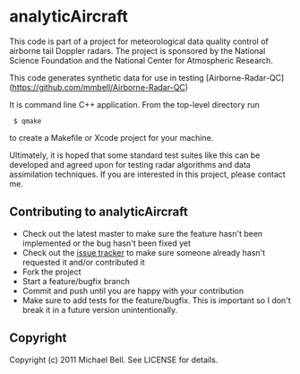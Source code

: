 # analyticAircraft

This code is part of a project for meteorological data quality control of airborne tail Doppler radars.
The project is sponsored by the National Science Foundation and the National Center for Atmospheric Research.

This code generates synthetic data for use in testing [Airborne-Radar-QC] (https://github.com/mmbell/Airborne-Radar-QC)

It is command line C++ application. From the top-level directory run

     $ qmake

to create a Makefile or Xcode project for your machine.

Ultimately, it is hoped that some standard test suites like this can be developed and agreed upon for testing radar algorithms and data assimilation techniques. If you are interested in this project, please contact me.

## Contributing to analyticAircraft

* Check out the latest master to make sure the feature hasn't been implemented or the bug hasn't been fixed yet
* Check out the [issue tracker](https://github.com/mmbell/analyticAircraft/issues) to make sure someone already hasn't requested it and/or contributed it
* Fork the project
* Start a feature/bugfix branch
* Commit and push until you are happy with your contribution
* Make sure to add tests for the feature/bugfix. This is important so I don't break it in a future version unintentionally.

## Copyright

Copyright (c) 2011 Michael Bell. See LICENSE for details.

